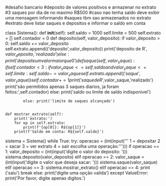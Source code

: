 #desafio bancario
#deposito de valores positivos e armazenar no extrato 
#3 saques por dia de no maximo R$500
#caso nao tenha saldo deve exibir uma mensagem informando
#saques tbm sao armazenados no extrato
#extrato deve listar saques e depositos e informar o saldo em conta 

class Sistema():
    def __init__(self):
        self.saldo = 1000
        self.limite = 500 
        self.extrato = []
        self.contador = 0
    def deposito(self, valor_deposito):
        if valor_deposito > 0:
            self.saldo += valor_deposito
            self.extrato.append(('deposito',valor_deposito))
            print('deposito de R$',valor_deposito,'realizado')
        else: print('deposite um valor maior que 0')
    def saque(self, valor_saque):
            if self.contador < 3:
                if valor_saque <= self.saldo and valor_saque <= self.limite:
                    self.saldo -= valor_saque
                    self.extrato.append(('saque',valor_saque))
                    self.contador += 1
                    print('saque de R$',valor_saque,'realizado')
                    print('são permitidos apenas 3 saques diarios, ja foram feitos:',self.contador)
                else: 
                    print('saldo ou limite de saldo indisponivel')
                
                
            else: print('limite de saques alcançado')
            
        
    def mostrar_extrato(self):
        print('extrato:')
        for op in self.extrato:
            print(f'{op[0]}: R${op[1]}')
        print(f'Saldo em conta: R${self.saldo}')
sistema = Sistema()
while True:
    try:
        operacao = (int(input('''
        1 = depositar
        2 = sacar
        3 = ver extrato
        4 = sair
        escolha uma operação:''')))
        if operacao == 1:
            valor_deposito = (int(input('digite o valor do deposito: ')))
            sistema.deposito(valor_deposito)
        elif operacao == 2:
            valor_saque = (int(input('digite o valor que deseja sacar: ')))
            sistema.saque(valor_saque)
        elif operacao == 3:
            sistema.mostrar_extrato()
        elif operacao == 4:
            print ('saiu')
            break
        else: 
            print('digite uma opção valida')
    except ValueError:
        print('Por favor, digite apenas digitos.')
